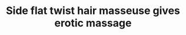 ---
layout: post
title: Side flat twist hair masseuse gives erotic massage
duration: '05:30'
view: 158
rate: 2
video: 'http://fantasti.cc/embed/454203/'
category: 
 - gorgeous
 - rough
 - stunning
tags: 
 - big-black-cock
priority: 0.9
changefreq: daily
---